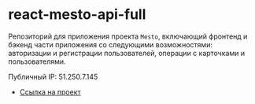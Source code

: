 # react-mesto-api-full
Репозиторий для приложения проекта `Mesto`, включающий фронтенд и бэкенд части приложения со следующими возможностями: авторизации и регистрации пользователей, операции с карточками и пользователями.
  
Публичный IP: 51.250.7.145 
* [Ссылка на проект](https://mesto.dariy-iva.nomoredomains.rocks/)
